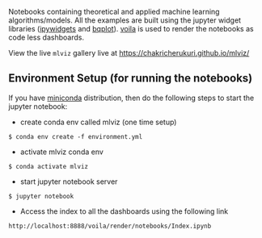 Notebooks containing theoretical and applied machine learning algorithms/models. All the examples are built using the jupyter widget libraries ([ipywidgets](https://ipywidgets.readthedocs.io/en/latest/examples/Widget%20List.html) and [bqplot](https://bqplot.readthedocs.io/en/latest/)). [voila](https://github.com/voila-dashboards/voila) is used to render the notebooks as code less dashboards.

View the live `mlviz` gallery live at https://chakricherukuri.github.io/mlviz/

## Environment Setup (for running the notebooks)
If you have [miniconda](https://docs.conda.io/en/latest/miniconda.html) distribution, then do the following steps to start the jupyter notebook:

* create conda env called mlviz (one time setup)
```console
$ conda env create -f environment.yml
```
* activate mlviz conda env
```console
$ conda activate mlviz
```
* start jupyter notebook server
```console
$ jupyter notebook
```
* Access the index to all the dashboards using the following link

`http://localhost:8888/voila/render/notebooks/Index.ipynb`
